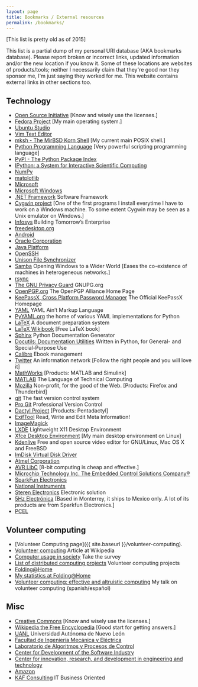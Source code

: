 ```yaml
---
layout: page
title: Bookmarks / External resources
permalink: /bookmarks/
---
```


[This list is pretty old as of 2015]

This list is a partial dump of my personal URI database (AKA bookmarks
database).  Please report broken or incorrect links, updated information and/or
the new location if you know it.  Some of these locations are websites of
products/tools; neither I necessarily claim that they're good nor they sponsor
me, I'm just saying they worked for me.  This website contains external links
in other sections too.

## Technology

- [Open Source Initiative](http://www.opensource.org) [Know and wisely use the licenses.]
- [Fedora Project](http://fedoraproject.org) [My main operating system.]
- [Ubuntu Studio](http://www.ubuntustudio.org)
- [Vim Text Editor](http://www.vim.org)
- [mksh - The MirBSD Korn Shell](http://www.mirbsd.org/mksh.htm) [My current main POSIX shell.]
- [Python Programming Language](http://www.python.org) [Very powerful scripting programming language]
- [PyPI - The Python Package Index](http://pypi.python.org/pypi)
- [IPython: a System for Interactive Scientific Computing](http://ipython.org)
- [NumPy](http://numpy.scipy.org)
- [matplotlib](http://matplotlib.sourceforge.net)
- [Microsoft](http://www.microsoft.com)
- [Microsoft Windows](http://windows.microsoft.com)
- [.NET Framework](http://www.microsoft.com/net) Software Framework
- [Cygwin project](http://www.cygwin.com) [One of the first programs I install everytime I have to work on a Windows machine. To some extent Cygwin may be seen as a Unix emulator on Windows.]
- [Infosys](http://www.infosys.com) Building Tomorrow’s Enterprise
- [freedesktop.org](http://www.freedesktop.org/wiki)
- [Android](http://www.android.com)
- [Oracle Corporation](http://www.oracle.com)
- [Java Platform](http://www.java.com)
- [OpenSSH](http://www.openssh.com)
- [Unison File Synchronizer](http://www.cis.upenn.edu/~bcpierce/unison)
- [Samba](http://www.samba.org) Opening Windows to a Wider World [Eases the co-existence of machines in heterogeneous networks.]
- [rsync](http://rsync.samba.org)
- [The GNU Privacy Guard](http://www.gnupg.org) GNUPG.org
- [OpenPGP.org](http://openpgp.org) The OpenPGP Alliance Home Page
- [KeePassX, Cross Platform Password Manager](http://www.keepassx.org) The Official KeePassX Homepage
- [YAML](http://yaml.org) YAML Ain’t Markup Language
- [PyYAML.org](http://pyyaml.org) the home of various YAML implementations for Python
- [LaTeX](http://www.latex-project.org) A document preparation system
- [LaTeX Wikibook](http://en.wikibooks.org/wiki/LaTeX) [Free LaTeX book]
- [Sphinx](http://sphinx.pocoo.org) Python Documentation Generator
- [Docutils: Documentation Utilities](http://docutils.sourceforge.net) Written in Python, for General- and Special-Purpose Use
- [Calibre](http://calibre-ebook.com) Ebook management
- [Twitter](http://www.twitter.com) An information network [Follow the right people and you will love it]
- [MathWorks](http://www.mathworks.com) [Products: MATLAB and Simulink]
- [MATLAB](http://www.mathworks.com/products/matlab) The Language of Technical Computing
- [Mozilla](http://www.mozilla.org) Non-profit, for the good of the Web. [Products: Firefox and Thunderbird]
- [git](http://git-scm.com) The fast version control system
- [Pro Git](http://git-scm.com/book) Professional Version Control
- [Dactyl Project](http://5digits.org) [Products: Pentadactyl]
- [ExifTool](http://www.sno.phy.queensu.ca/~phil/exiftool) Read, Write and Edit Meta Information!
- [ImageMagick](http://www.imagemagick.org)
- [LXDE](http://lxde.org) Lightweight X11 Desktop Environment
- [Xfce Desktop Environment](http://www.xfce.org) [My main desktop environment on Linux]
- [Kdenlive](http://www.kdenlive.org) Free and open source video editor for GNU/Linux, Mac OS X and FreeBSD
- [ImDisk Virtual Disk Driver](http://www.ltr-data.se/opencode.html/#ImDisk)
- [Atmel Corporation](http://www.atmel.com)
- [AVR LibC](http://www.nongnu.org/avr-libc) [8-bit computing is cheap and effective.]
- [Microchip Technology Inc. The Embedded Control Solutions Company®](http://www.microchip.com)
- [SparkFun Electronics](http://www.sparkfun.com)
- [National Instruments](http://www.ni.com)
- [Steren Electronics](http://www.steren.com) Electronic solution
- [5Hz Electrónica](http://www.5hz-electronica.com) [Based in Monterrey, it ships to Mexico only. A lot of its products are from Sparkfun Electronics.]
- [PCEL](http://www.pcel.com)

## Volunteer computing

- [Volunteer Computing page]({{ site.baseurl }}/volunteer-computing).
- [Volunteer computing](http://en.wikipedia.org/wiki/Volunteer_computing) Article at Wikipedia
- [Computer usage in society](https://docs.google.com/forms/d/1Fai48W-1cyBLdmOP_9WH1k2UK-OacvQpOQnGOzvoTFU/viewform) Take the survey
- [List of distributed computing projects](http://en.wikipedia.org/wiki/List_of_distributed_computing_projects) Volunteer computing projects
- [Folding@Home](http://folding.stanford.edu)
- [My statistics at Folding@Home](http://fah-web2.stanford.edu/cgi-bin/main.py?qtype=userpage&username=dreilopz)
- [Volunteer computing: effective and altruistic computing](https://www.youtube.com/watch?v=SDaOZCuYRkE) My talk on volunteer computing (spanish/español)

## Misc

- [Creative Commons](http://creativecommons.org) [Know and wisely use the licenses.]
- [Wikipedia the Free Encyclopedia](http://www.wikipedia.org) [Good start for getting answers.]
- [UANL](http://www.uanl.mx) Universidad Autónoma de Nuevo León
- [Facultad de Ingeniería Mecánica y Eléctrica](http://www.fime.uanl.mx)
- [Laboratorio de Algoritmos y Procesos de Control](http://www.fcfm.uanl.mx/jsp/posgrado/LabAyPC.html)
- [Center for Development of the Software Industry](http://www.cdis.uanl.mx)
- [Center for innovation, research, and development in engineering and technology](http://www.ciidit.uanl.mx/ingles.html)
- [Amazon](http://www.amazon.com)
- [KAF Consulting](http://www.kaf.com.mx) IT Business Oriented
